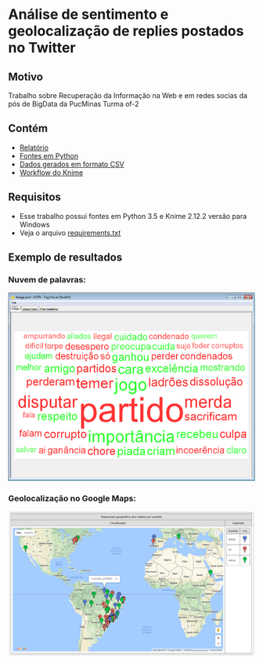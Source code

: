 # Análise de sentimento e geolocalização de replies postados no Twitter

## Motivo

Trabalho sobre Recuperação da Informação na Web e em redes socias da pós de BigData da PucMinas Turma of-2

## Contém

- <a href='https://github.com/rodrigoteodoro/ritrabalhofinal/blob/master/relatorio.pdf'>Relatório</a>
- <a href='https://github.com/rodrigoteodoro/ritrabalhofinal/tree/master/rirabalhofinal'>Fontes em Python</a>
- <a href='https://github.com/rodrigoteodoro/ritrabalhofinal/tree/master/rirabalhofinal/dados'>Dados gerados em formato CSV</a>
- <a href='https://github.com/rodrigoteodoro/ritrabalhofinal/blob/master/knime/trabalhofinal.zip'>Workflow do Knime</a>


## Requisitos

- Esse trabalho possui fontes em Python 3.5 e Knime 2.12.2 versão para Windows
- Veja o arquivo <a href='https://github.com/rodrigoteodoro/ritrabalhofinal/blob/master/requirements.txt'>requirements.txt</a>

## Exemplo de resultados

### Nuvem de palavras:

<img width=653px src="https://github.com/rodrigoteodoro/ritrabalhofinal/blob/master/knime/rede45.png">

### Geolocalização no Google Maps:

<img src="https://github.com/rodrigoteodoro/ritrabalhofinal/blob/master/rirabalhofinal/mapa/mapageral.PNG">




